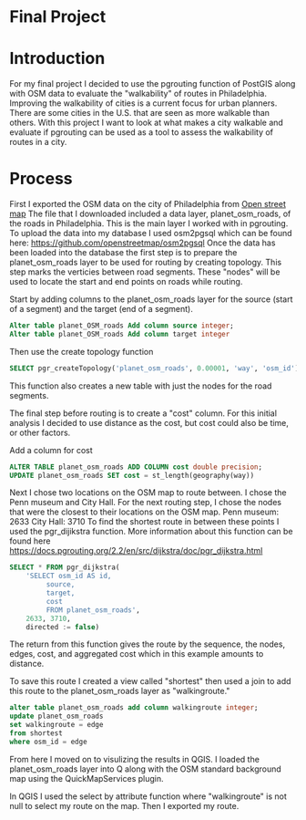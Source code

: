 # Final Project 

# Introduction 

For my final project I decided to use the pgrouting function of PostGIS along with OSM data to evaluate the "walkability" of routes in Philadelphia. 
Improving the walkability of cities is a current focus for urban planners. There are some cities in the U.S. that are seen as more walkable than others. With this project I want to look at what makes a city walkable and evaluate if pgrouting can be used as a tool to assess the walkability of routes in a city. 

# Process
First I exported the OSM data on the city of Philadelphia from [Open street map](https://www.openstreetmap.org/#map=11/40.0026/-75.2385) 
The file that I downloaded included a data layer, planet_osm_roads, of the roads in Philadelphia. This is the main layer I worked with in pgrouting. To upload the data into my database I used osm2pgsql which can be found here: https://github.com/openstreetmap/osm2pgsql
Once the data has been loaded into the database the first step is to prepare the planet_osm_roads layer to be used for routing by creating topology. This step marks the verticies between road segments. These "nodes" will be used to locate the start and end points on roads while routing. 

Start by adding columns to the planet_osm_roads layer for the source (start of a segment) and the target (end of a segment).
```sql
Alter table planet_OSM_roads Add column source integer;
Alter table planet_OSM_roads Add column target integer
```
Then use the create topology function 
```sql
SELECT pgr_createTopology('planet_osm_roads', 0.00001, 'way', 'osm_id')
```
This function also creates a new table with just the nodes for the road segments. 

The final step before routing is to create a "cost" column. For this initial analysis I decided to use distance as the cost, but cost could also be time, or other factors. 

Add a column for cost 
``` sql
ALTER TABLE planet_osm_roads ADD COLUMN cost double precision;
UPDATE planet_osm_roads SET cost = st_length(geography(way))
```
Next I chose two locations on the OSM map to route between. I chose the Penn museum and City Hall. For the next routing step, I chose the nodes that were the closest to their locations on the OSM map. Penn museum: 2633 City Hall: 3710
To find the shortest route in between these points I used the pgr_dijikstra function. More information about this function can be found here https://docs.pgrouting.org/2.2/en/src/dijkstra/doc/pgr_dijkstra.html

```sql 
SELECT * FROM pgr_dijkstra(
    'SELECT osm_id AS id,
         source,
         target,
		 cost
		 FROM planet_osm_roads',
    2633, 3710,
    directed := false)
```

The return from this function gives the route by the sequence, the nodes, edges, cost, and aggregated cost which in this example amounts to distance. 

To save this route I created a view called "shortest" 
then used a join to add this route to the planet_osm_roads layer as "walkingroute." 
``` sql
alter table planet_osm_roads add column walkingroute integer;
update planet_osm_roads
set walkingroute = edge
from shortest
where osm_id = edge
```
From here I moved on to visulizing the results in QGIS. I loaded the planet_osm_roads layer into Q along with the OSM standard background map using the QuickMapServices plugin. 

In QGIS I used the select by attribute function where "walkingroute" is not null to select my route on the map. Then I exported my route.  
